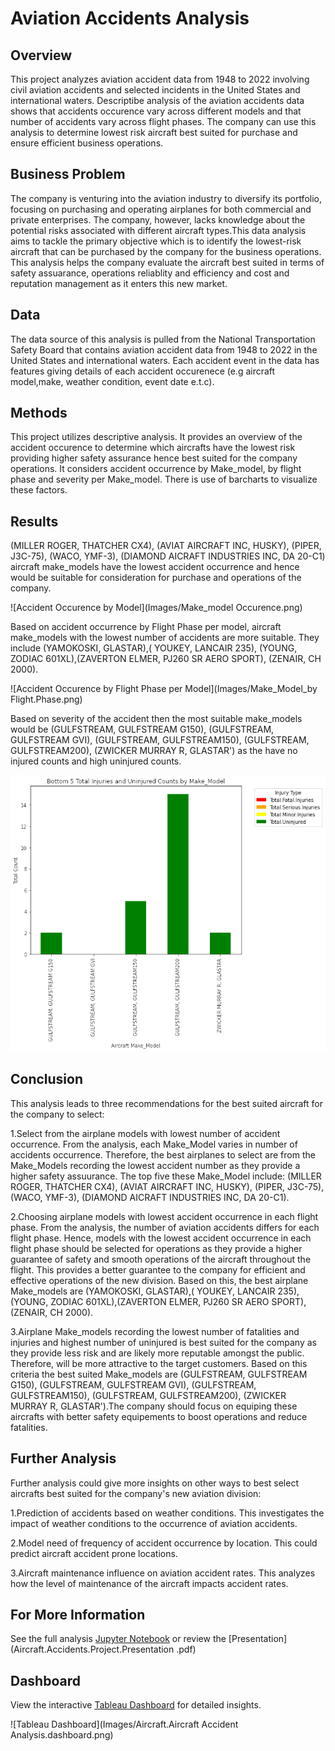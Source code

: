 # Aviation Accidents Analysis
## Overview
This project analyzes aviation accident data from 1948 to 2022 involving civil aviation accidents and selected incidents in the United States and international waters. Descriptibe analysis of the aviation accidents data shows that accidents occurence vary across different models and that number of accidents vary across flight phases. The company can use this analysis to determine lowest risk aircraft best suited for purchase and ensure efficient business operations.
## Business Problem
The company is venturing into the aviation industry to diversify its portfolio, focusing on purchasing and operating airplanes for both commercial and private enterprises. The company, however, lacks knowledge about the potential risks associated with different aircraft types.This data analysis aims to tackle the primary objective which is to identify the lowest-risk aircraft that can be purchased by the company for the business operations. This analysis helps the company evaluate the aircraft best suited in terms of safety assuarance, operations reliablity and efficiency and cost and reputation management as it enters this new market.
## Data
The data source of this analysis is pulled from the National Transportation Safety Board that contains aviation accident data from 1948 to 2022  in the United States and international waters. Each accident event in the data has features giving details of each accident occurenece (e.g aircraft model,make, weather condition, event date e.t.c). 
## Methods
This project utilizes descriptive analysis. It provides an overview of the accident occurence to determine which aircrafts have the lowest risk providing higher safety assurance hence best suited for the company operations. It considers accident occurrence by Make_model, by flight phase and severity per Make_model. There is use of barcharts to visualize these factors.
## Results
(MILLER ROGER, THATCHER CX4), (AVIAT AIRCRAFT INC, HUSKY), (PIPER, J3C-75), (WACO, YMF-3), (DIAMOND AICRAFT INDUSTRIES INC, DA 20-C1) aircraft make_models have the lowest accident occurrence and hence would be suitable for consideration for purchase and operations of the company.

![Accident Occurence by Model](Images/Make_model Occurence.png)

Based on accident occurrence by Flight Phase per model, aircraft make_models with the lowest number of accidents are more suitable. They include (YAMOKOSKI, GLASTAR),( YOUKEY, LANCAIR 235), (YOUNG, ZODIAC 601XL),(ZAVERTON ELMER, PJ260 SR AERO SPORT), (ZENAIR, CH 2000).

![Accident Occurence by Flight Phase per Model](Images/Make_Model_by Flight.Phase.png)

Based on severity of the accident then the most suitable make_models would be (GULFSTREAM, GULFSTREAM G150), (GULFSTREAM, GULFSTREAM GVI), (GULFSTREAM, GULFSTREAM150), (GULFSTREAM, GULFSTREAM200), (ZWICKER MURRAY R, GLASTAR') as the have no injured counts and high uninjured counts. 

![Accident Severity by Model](Images/Severity.Make_model.png)


## Conclusion
This analysis leads to three recommendations for the best suited aircraft for the company to select:

1.Select from the airplane models with lowest number of accident occurrence. From the analysis, each Make_Model varies in number of accidents occurrence. Therefore, the best airplanes to select are from the Make_Models recording the lowest accident number as they provide a higher safety assuurance. The top five these Make_Model include: (MILLER ROGER, THATCHER CX4), (AVIAT AIRCRAFT INC, HUSKY), (PIPER, J3C-75), (WACO, YMF-3), (DIAMOND AICRAFT INDUSTRIES INC, DA 20-C1).

2.Choosing airplane models with lowest accident occurrence in each flight phase. From the analysis, the number of aviation accidents differs for each flight phase. Hence, models with the lowest accident occurrence in each flight phase should be selected for operations as they provide a higher guarantee of safety and smooth operations of the aircraft throughout the flight. This provides a better guarantee to the company for efficient and effective operations of the new division. Based on this, the best airplane Make_models are (YAMOKOSKI, GLASTAR),( YOUKEY, LANCAIR 235), (YOUNG, ZODIAC 601XL),(ZAVERTON ELMER, PJ260 SR AERO SPORT), (ZENAIR, CH 2000).

3.Airplane Make_models recording the lowest number of fatalities and injuries and highest number of uninjured is best suited for the company as they provide less risk and are likely more reputable amongst the public. Therefore, will be more attractive to the target customers. Based on this criteria the best suited Make_models are (GULFSTREAM, GULFSTREAM G150), (GULFSTREAM, GULFSTREAM GVI), (GULFSTREAM, GULFSTREAM150), (GULFSTREAM, GULFSTREAM200), (ZWICKER MURRAY R, GLASTAR').The company should focus on equiping these aircrafts with better safety equipements to boost operations and reduce fatalities.  
 


## Further Analysis
Further analysis could give more insights on other ways to best select aircrafts best suited for the company's new aviation division:

1.Prediction of accidents based on weather conditions. This investigates the impact of  weather conditions to the occurrence of aviation accidents.

2.Model need of frequency of accident occurrence by location. This could predict aircraft accident prone locations.

3.Aircraft maintenance influence on aviation accident rates. This analyzes how the level of maintenance of the aircraft impacts accident rates.

## For More Information

See the full analysis [Jupyter Notebook](Aviation-Accidents-Analysis.ipynb)  or review the  [Presentation](Aircraft.Accidents.Project.Presentation .pdf)

## Dashboard

View the interactive [Tableau Dashboard](https://public.tableau.com/app/profile/maureen.wambugu/viz/Aircraft_Accidents_Analysis_2024_MW/AircraftAccidentAnalysis?publish=yes) for detailed insights.

![Tableau Dashboard](Images/Aircraft.Aircraft Accident Analysis.dashboard.png)




